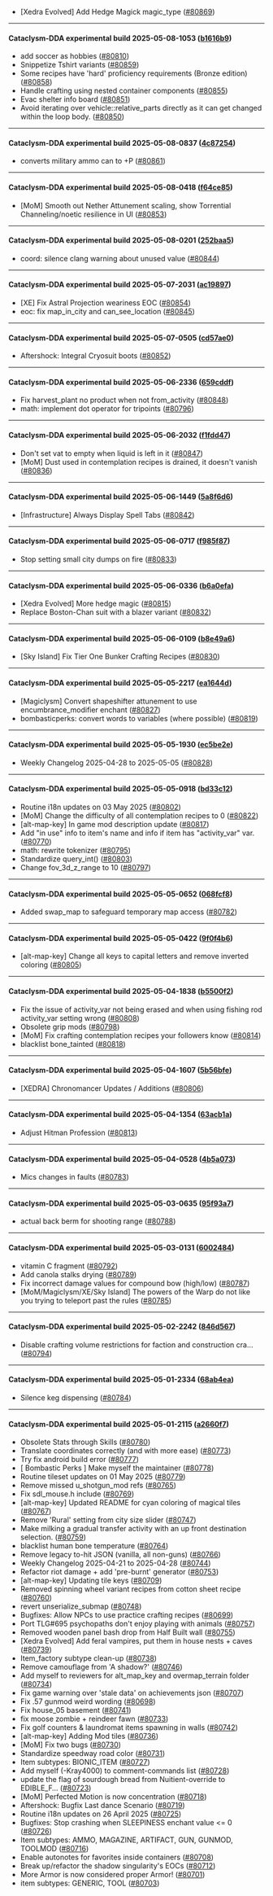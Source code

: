 * [Xedra Evolved] Add Hedge Magick magic_type ([#80869](https://github.com/CleverRaven/Cataclysm-DDA/pull/80869))

---

#### Cataclysm-DDA experimental build 2025-05-08-1053 ([b1616b9](https://github.com/CleverRaven/Cataclysm-DDA/releases/tag/cdda-experimental-2025-05-08-1053))

* add soccer as hobbies ([#80810](https://github.com/CleverRaven/Cataclysm-DDA/pull/80810))
* Snippetize Tshirt variants ([#80859](https://github.com/CleverRaven/Cataclysm-DDA/pull/80859))
* Some recipes have 'hard' proficiency requirements (Bronze edition) ([#80858](https://github.com/CleverRaven/Cataclysm-DDA/pull/80858))
* Handle crafting using nested container components ([#80855](https://github.com/CleverRaven/Cataclysm-DDA/pull/80855))
* Evac shelter info board ([#80851](https://github.com/CleverRaven/Cataclysm-DDA/pull/80851))
* Avoid iterating over vehicle::relative_parts directly as it can get changed within the loop body. ([#80850](https://github.com/CleverRaven/Cataclysm-DDA/pull/80850))

---

#### Cataclysm-DDA experimental build 2025-05-08-0837 ([4c87254](https://github.com/CleverRaven/Cataclysm-DDA/releases/tag/cdda-experimental-2025-05-08-0837))

* converts military ammo can to +P  ([#80861](https://github.com/CleverRaven/Cataclysm-DDA/pull/80861))

---

#### Cataclysm-DDA experimental build 2025-05-08-0418 ([f64ce85](https://github.com/CleverRaven/Cataclysm-DDA/releases/tag/cdda-experimental-2025-05-08-0418))

* [MoM] Smooth out Nether Attunement scaling, show Torrential Channeling/noetic resilience in UI ([#80853](https://github.com/CleverRaven/Cataclysm-DDA/pull/80853))

---

#### Cataclysm-DDA experimental build 2025-05-08-0201 ([252baa5](https://github.com/CleverRaven/Cataclysm-DDA/releases/tag/cdda-experimental-2025-05-08-0201))

* coord: silence clang warning about unused value ([#80844](https://github.com/CleverRaven/Cataclysm-DDA/pull/80844))

---

#### Cataclysm-DDA experimental build 2025-05-07-2031 ([ac19897](https://github.com/CleverRaven/Cataclysm-DDA/releases/tag/cdda-experimental-2025-05-07-2031))

* [XE] Fix Astral Projection weariness EOC ([#80854](https://github.com/CleverRaven/Cataclysm-DDA/pull/80854))
* eoc: fix map_in_city and can_see_location ([#80845](https://github.com/CleverRaven/Cataclysm-DDA/pull/80845))

---

#### Cataclysm-DDA experimental build 2025-05-07-0505 ([cd57ae0](https://github.com/CleverRaven/Cataclysm-DDA/releases/tag/cdda-experimental-2025-05-07-0505))

* Aftershock: Integral Cryosuit boots ([#80852](https://github.com/CleverRaven/Cataclysm-DDA/pull/80852))

---

#### Cataclysm-DDA experimental build 2025-05-06-2336 ([659cddf](https://github.com/CleverRaven/Cataclysm-DDA/releases/tag/cdda-experimental-2025-05-06-2336))

* Fix harvest_plant no product when not from_activity ([#80848](https://github.com/CleverRaven/Cataclysm-DDA/pull/80848))
* math: implement dot operator for tripoints ([#80796](https://github.com/CleverRaven/Cataclysm-DDA/pull/80796))

---

#### Cataclysm-DDA experimental build 2025-05-06-2032 ([f1fdd47](https://github.com/CleverRaven/Cataclysm-DDA/releases/tag/cdda-experimental-2025-05-06-2032))

* Don't set vat to empty when liquid is left in it ([#80847](https://github.com/CleverRaven/Cataclysm-DDA/pull/80847))
* [MoM] Dust used in contemplation recipes is drained, it doesn't vanish ([#80836](https://github.com/CleverRaven/Cataclysm-DDA/pull/80836))

---

#### Cataclysm-DDA experimental build 2025-05-06-1449 ([5a8f6d6](https://github.com/CleverRaven/Cataclysm-DDA/releases/tag/cdda-experimental-2025-05-06-1449))

* [Infrastructure] Always Display Spell Tabs ([#80842](https://github.com/CleverRaven/Cataclysm-DDA/pull/80842))

---

#### Cataclysm-DDA experimental build 2025-05-06-0717 ([f985f87](https://github.com/CleverRaven/Cataclysm-DDA/releases/tag/cdda-experimental-2025-05-06-0717))

* Stop setting small city dumps on fire ([#80833](https://github.com/CleverRaven/Cataclysm-DDA/pull/80833))

---

#### Cataclysm-DDA experimental build 2025-05-06-0336 ([b6a0efa](https://github.com/CleverRaven/Cataclysm-DDA/releases/tag/cdda-experimental-2025-05-06-0336))

* [Xedra Evolved] More hedge magic ([#80815](https://github.com/CleverRaven/Cataclysm-DDA/pull/80815))
* Replace Boston-Chan suit with a blazer variant ([#80832](https://github.com/CleverRaven/Cataclysm-DDA/pull/80832))

---

#### Cataclysm-DDA experimental build 2025-05-06-0109 ([b8e49a6](https://github.com/CleverRaven/Cataclysm-DDA/releases/tag/cdda-experimental-2025-05-06-0109))

* [Sky Island] Fix Tier One Bunker Crafting Recipes ([#80830](https://github.com/CleverRaven/Cataclysm-DDA/pull/80830))

---

#### Cataclysm-DDA experimental build 2025-05-05-2217 ([ea1644d](https://github.com/CleverRaven/Cataclysm-DDA/releases/tag/cdda-experimental-2025-05-05-2217))

* [Magiclysm] Convert shapeshifter attunement to use encumbrance_modifier enchant ([#80827](https://github.com/CleverRaven/Cataclysm-DDA/pull/80827))
* bombasticperks: convert words to variables (where possible) ([#80819](https://github.com/CleverRaven/Cataclysm-DDA/pull/80819))

---

#### Cataclysm-DDA experimental build 2025-05-05-1930 ([ec5be2e](https://github.com/CleverRaven/Cataclysm-DDA/releases/tag/cdda-experimental-2025-05-05-1930))

* Weekly Changelog 2025-04-28 to 2025-05-05 ([#80828](https://github.com/CleverRaven/Cataclysm-DDA/pull/80828))

---

#### Cataclysm-DDA experimental build 2025-05-05-0918 ([bd33c12](https://github.com/CleverRaven/Cataclysm-DDA/releases/tag/cdda-experimental-2025-05-05-0918))

* Routine i18n updates on 03 May 2025 ([#80802](https://github.com/CleverRaven/Cataclysm-DDA/pull/80802))
* [MoM] Change the difficulty of all contemplation recipes to 0 ([#80822](https://github.com/CleverRaven/Cataclysm-DDA/pull/80822))
* [alt-map-key] In game mod description update ([#80817](https://github.com/CleverRaven/Cataclysm-DDA/pull/80817))
* Add "in use" info to item's name and info if item has "activity_var" var. ([#80770](https://github.com/CleverRaven/Cataclysm-DDA/pull/80770))
* math: rewrite tokenizer ([#80795](https://github.com/CleverRaven/Cataclysm-DDA/pull/80795))
* Standardize query_int() ([#80803](https://github.com/CleverRaven/Cataclysm-DDA/pull/80803))
* Change fov_3d_z_range to 10 ([#80797](https://github.com/CleverRaven/Cataclysm-DDA/pull/80797))

---

#### Cataclysm-DDA experimental build 2025-05-05-0652 ([068fcf8](https://github.com/CleverRaven/Cataclysm-DDA/releases/tag/cdda-experimental-2025-05-05-0652))

* Added swap_map to safeguard temporary map access ([#80782](https://github.com/CleverRaven/Cataclysm-DDA/pull/80782))

---

#### Cataclysm-DDA experimental build 2025-05-05-0422 ([9f0f4b6](https://github.com/CleverRaven/Cataclysm-DDA/releases/tag/cdda-experimental-2025-05-05-0422))

* [alt-map-key] Change all keys to capital letters and remove inverted coloring ([#80805](https://github.com/CleverRaven/Cataclysm-DDA/pull/80805))

---

#### Cataclysm-DDA experimental build 2025-05-04-1838 ([b5500f2](https://github.com/CleverRaven/Cataclysm-DDA/releases/tag/cdda-experimental-2025-05-04-1838))

* Fix the issue of activity_var not being erased and when using fishing rod activity_var setting wrong ([#80808](https://github.com/CleverRaven/Cataclysm-DDA/pull/80808))
* Obsolete grip mods ([#80798](https://github.com/CleverRaven/Cataclysm-DDA/pull/80798))
* [MoM] Fix crafting contemplation recipes your followers know ([#80814](https://github.com/CleverRaven/Cataclysm-DDA/pull/80814))
* blacklist bone_tainted ([#80818](https://github.com/CleverRaven/Cataclysm-DDA/pull/80818))

---

#### Cataclysm-DDA experimental build 2025-05-04-1607 ([5b56bfe](https://github.com/CleverRaven/Cataclysm-DDA/releases/tag/cdda-experimental-2025-05-04-1607))

* [XEDRA] Chronomancer Updates / Additions ([#80806](https://github.com/CleverRaven/Cataclysm-DDA/pull/80806))

---

#### Cataclysm-DDA experimental build 2025-05-04-1354 ([63acb1a](https://github.com/CleverRaven/Cataclysm-DDA/releases/tag/cdda-experimental-2025-05-04-1354))

* Adjust Hitman Profession ([#80813](https://github.com/CleverRaven/Cataclysm-DDA/pull/80813))

---

#### Cataclysm-DDA experimental build 2025-05-04-0528 ([4b5a073](https://github.com/CleverRaven/Cataclysm-DDA/releases/tag/cdda-experimental-2025-05-04-0528))

* Mics changes in faults ([#80783](https://github.com/CleverRaven/Cataclysm-DDA/pull/80783))

---

#### Cataclysm-DDA experimental build 2025-05-03-0635 ([95f93a7](https://github.com/CleverRaven/Cataclysm-DDA/releases/tag/cdda-experimental-2025-05-03-0635))

* actual back berm for shooting range ([#80788](https://github.com/CleverRaven/Cataclysm-DDA/pull/80788))

---

#### Cataclysm-DDA experimental build 2025-05-03-0131 ([6002484](https://github.com/CleverRaven/Cataclysm-DDA/releases/tag/cdda-experimental-2025-05-03-0131))

* vitamin C fragment ([#80792](https://github.com/CleverRaven/Cataclysm-DDA/pull/80792))
* Add canola stalks drying ([#80789](https://github.com/CleverRaven/Cataclysm-DDA/pull/80789))
* Fix incorrect damage values for compound bow (high/low) ([#80787](https://github.com/CleverRaven/Cataclysm-DDA/pull/80787))
* [MoM/Magiclysm/XE/Sky Island] The powers of the Warp do not like you trying to teleport past the rules ([#80785](https://github.com/CleverRaven/Cataclysm-DDA/pull/80785))

---

#### Cataclysm-DDA experimental build 2025-05-02-2242 ([846d567](https://github.com/CleverRaven/Cataclysm-DDA/releases/tag/cdda-experimental-2025-05-02-2242))

* Disable crafting volume restrictions for faction and construction cra… ([#80794](https://github.com/CleverRaven/Cataclysm-DDA/pull/80794))

---

#### Cataclysm-DDA experimental build 2025-05-01-2334 ([68ab4ea](https://github.com/CleverRaven/Cataclysm-DDA/releases/tag/cdda-experimental-2025-05-01-2334))

* Silence keg dispensing ([#80784](https://github.com/CleverRaven/Cataclysm-DDA/pull/80784))

---

#### Cataclysm-DDA experimental build 2025-05-01-2115 ([a2660f7](https://github.com/CleverRaven/Cataclysm-DDA/releases/tag/cdda-experimental-2025-05-01-2115))

* Obsolete Stats through Skills ([#80780](https://github.com/CleverRaven/Cataclysm-DDA/pull/80780))
* Translate coordinates correctly (and with more ease) ([#80773](https://github.com/CleverRaven/Cataclysm-DDA/pull/80773))
* Try fix android build error ([#80777](https://github.com/CleverRaven/Cataclysm-DDA/pull/80777))
* [ Bombastic Perks ] Make myself the maintainer ([#80778](https://github.com/CleverRaven/Cataclysm-DDA/pull/80778))
* Routine tileset updates on 01 May 2025 ([#80779](https://github.com/CleverRaven/Cataclysm-DDA/pull/80779))
* Remove missed u_shotgun_mod refs ([#80765](https://github.com/CleverRaven/Cataclysm-DDA/pull/80765))
* Fix sdl_mouse.h include ([#80769](https://github.com/CleverRaven/Cataclysm-DDA/pull/80769))
* [alt-map-key] Updated README for cyan coloring of magical tiles ([#80767](https://github.com/CleverRaven/Cataclysm-DDA/pull/80767))
* Remove 'Rural' setting from city size slider ([#80747](https://github.com/CleverRaven/Cataclysm-DDA/pull/80747))
* Make milking a gradual transfer activity with an up front destination selection. ([#80759](https://github.com/CleverRaven/Cataclysm-DDA/pull/80759))
* blacklist human bone temperature ([#80764](https://github.com/CleverRaven/Cataclysm-DDA/pull/80764))
* Remove legacy to-hit JSON (vanilla, all non-guns) ([#80766](https://github.com/CleverRaven/Cataclysm-DDA/pull/80766))
* Weekly Changelog 2025-04-21 to 2025-04-28 ([#80744](https://github.com/CleverRaven/Cataclysm-DDA/pull/80744))
* Refactor riot damage + add 'pre-burnt' generator ([#80753](https://github.com/CleverRaven/Cataclysm-DDA/pull/80753))
* [alt-map-key] Updating tile keys ([#80709](https://github.com/CleverRaven/Cataclysm-DDA/pull/80709))
* Removed spinning wheel variant recipes from cotton sheet recipe ([#80760](https://github.com/CleverRaven/Cataclysm-DDA/pull/80760))
* revert unserialize_submap ([#80748](https://github.com/CleverRaven/Cataclysm-DDA/pull/80748))
* Bugfixes: Allow NPCs to use practice crafting recipes ([#80699](https://github.com/CleverRaven/Cataclysm-DDA/pull/80699))
* Port TLG#695 psychopaths don't enjoy playing with animals ([#80757](https://github.com/CleverRaven/Cataclysm-DDA/pull/80757))
* Removed wooden panel bash drop from Half Built wall ([#80755](https://github.com/CleverRaven/Cataclysm-DDA/pull/80755))
* [Xedra Evolved] Add feral vampires, put them in house nests + caves ([#80739](https://github.com/CleverRaven/Cataclysm-DDA/pull/80739))
* Item_factory subtype clean-up  ([#80738](https://github.com/CleverRaven/Cataclysm-DDA/pull/80738))
* Remove camouflage from 'A shadow?' ([#80746](https://github.com/CleverRaven/Cataclysm-DDA/pull/80746))
* Add myself to reviewers for alt_map_key and overmap_terrain folder ([#80734](https://github.com/CleverRaven/Cataclysm-DDA/pull/80734))
* Fix game warning over 'stale data' on achievements json ([#80707](https://github.com/CleverRaven/Cataclysm-DDA/pull/80707))
* Fix .57 gunmod weird wording ([#80698](https://github.com/CleverRaven/Cataclysm-DDA/pull/80698))
* Fix house_05 basement ([#80741](https://github.com/CleverRaven/Cataclysm-DDA/pull/80741))
* fix moose zombie + reindeer fawn ([#80733](https://github.com/CleverRaven/Cataclysm-DDA/pull/80733))
* Fix golf counters & laundromat items spawning in walls ([#80742](https://github.com/CleverRaven/Cataclysm-DDA/pull/80742))
* [alt-map-key] Adding Mod tiles ([#80736](https://github.com/CleverRaven/Cataclysm-DDA/pull/80736))
* [MoM] Fix two bugs ([#80730](https://github.com/CleverRaven/Cataclysm-DDA/pull/80730))
* Standardize speedway road color ([#80731](https://github.com/CleverRaven/Cataclysm-DDA/pull/80731))
* Item subtypes: BIONIC_ITEM ([#80727](https://github.com/CleverRaven/Cataclysm-DDA/pull/80727))
* Add myself (-Kray4000) to comment-commands list ([#80728](https://github.com/CleverRaven/Cataclysm-DDA/pull/80728))
* update the flag of sourdough bread from Nuitient-override to EDIBLE_F… ([#80723](https://github.com/CleverRaven/Cataclysm-DDA/pull/80723))
* [MoM] Perfected Motion is now concentration ([#80718](https://github.com/CleverRaven/Cataclysm-DDA/pull/80718))
* Aftershock: Bugfix Last dance Scenario ([#80719](https://github.com/CleverRaven/Cataclysm-DDA/pull/80719))
* Routine i18n updates on 26 April 2025 ([#80725](https://github.com/CleverRaven/Cataclysm-DDA/pull/80725))
* Bugfixes: Stop crashing when SLEEPINESS enchant value <= 0 ([#80726](https://github.com/CleverRaven/Cataclysm-DDA/pull/80726))
* Item subtypes: AMMO, MAGAZINE, ARTIFACT, GUN, GUNMOD, TOOLMOD ([#80716](https://github.com/CleverRaven/Cataclysm-DDA/pull/80716))
* Enable autonotes for favorites inside containers ([#80708](https://github.com/CleverRaven/Cataclysm-DDA/pull/80708))
* Break up/refactor the shadow singularity's EOCs ([#80712](https://github.com/CleverRaven/Cataclysm-DDA/pull/80712))
* More Armor is now considered proper Armor! ([#80701](https://github.com/CleverRaven/Cataclysm-DDA/pull/80701))
* item subtypes: GENERIC, TOOL ([#80703](https://github.com/CleverRaven/Cataclysm-DDA/pull/80703))
